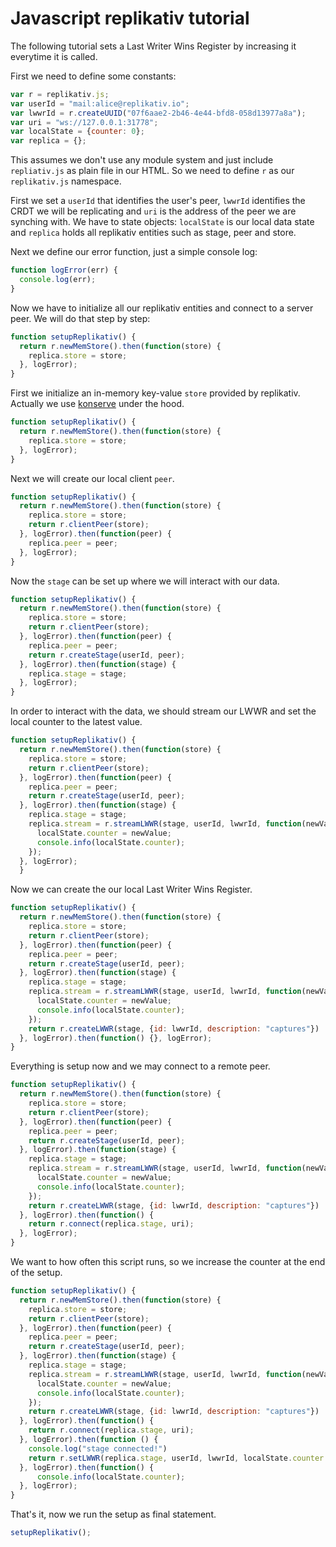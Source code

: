 # Javascript replikativ tutorial

The following tutorial sets a Last Writer Wins Register by increasing it everytime it is called.

First we need to define some constants:

```javascript
var r = replikativ.js;
var userId = "mail:alice@replikativ.io";
var lwwrId = r.createUUID("07f6aae2-2b46-4e44-bfd8-058d13977a8a");
var uri = "ws://127.0.0.1:31778";
var localState = {counter: 0};
var replica = {};
```

This assumes we don't use any module system and just include `repliativ.js` as plain file in our HTML. So we need to define `r` as our `replikativ.js` namespace.

First we set a `userId` that identifies the user's peer, `lwwrId` identifies the CRDT we will be replicating and `uri` is the address of the peer we are synching with. We have to state objects: `localState` is our local data state and `replica` holds all replikativ entities such as stage, peer and store.   

Next we define our error function, just a simple console log:

```javascript
function logError(err) {
  console.log(err);
}
```

Now we have to initialize all our replikativ entities and connect to a server peer. We will do that step by step:


``` javascript
function setupReplikativ() {
  return r.newMemStore().then(function(store) {
    replica.store = store;
  }, logError);
}
```

First we initialize an in-memory key-value `store` provided by replikativ. Actually we use [konserve](https://github.com/replikativ/konserve) under the hood. 

``` javascript
function setupReplikativ() {
  return r.newMemStore().then(function(store) {
    replica.store = store;
  }, logError);
}
```

Next we will create our local client `peer`.


``` javascript
function setupReplikativ() {
  return r.newMemStore().then(function(store) {
    replica.store = store;
    return r.clientPeer(store);
  }, logError).then(function(peer) {
    replica.peer = peer;
  }, logError);
}
```

Now the `stage` can be set up where we will interact with our data.

``` javascript
function setupReplikativ() {
  return r.newMemStore().then(function(store) {
    replica.store = store;
    return r.clientPeer(store);
  }, logError).then(function(peer) {
    replica.peer = peer;
    return r.createStage(userId, peer);
  }, logError).then(function(stage) {
    replica.stage = stage;
  }, logError);
}
```

In order to interact with the data, we should stream our LWWR and set the local counter to the latest value.

``` javascript
function setupReplikativ() {
  return r.newMemStore().then(function(store) {
    replica.store = store;
    return r.clientPeer(store);
  }, logError).then(function(peer) {
    replica.peer = peer;
    return r.createStage(userId, peer);
  }, logError).then(function(stage) {
    replica.stage = stage;
    replica.stream = r.streamLWWR(stage, userId, lwwrId, function(newValue) {
      localState.counter = newValue;
      console.info(localState.counter);
    });
  }, logError);
  }
```

Now we can create the our local Last Writer Wins Register.

``` javascript
function setupReplikativ() {
  return r.newMemStore().then(function(store) {
    replica.store = store;
    return r.clientPeer(store);
  }, logError).then(function(peer) {
    replica.peer = peer;
    return r.createStage(userId, peer);
  }, logError).then(function(stage) {
    replica.stage = stage;
    replica.stream = r.streamLWWR(stage, userId, lwwrId, function(newValue) {
      localState.counter = newValue;
      console.info(localState.counter);
    });
    return r.createLWWR(stage, {id: lwwrId, description: "captures"})
  }, logError).then(function() {}, logError);
}
```

Everything is setup now and we may connect to a remote peer.

``` javascript
function setupReplikativ() {
  return r.newMemStore().then(function(store) {
    replica.store = store;
    return r.clientPeer(store);
  }, logError).then(function(peer) {
    replica.peer = peer;
    return r.createStage(userId, peer);
  }, logError).then(function(stage) {
    replica.stage = stage;
    replica.stream = r.streamLWWR(stage, userId, lwwrId, function(newValue) {
      localState.counter = newValue;
      console.info(localState.counter);
    });
    return r.createLWWR(stage, {id: lwwrId, description: "captures"})
  }, logError).then(function() {
    return r.connect(replica.stage, uri);
  }, logError);
}
```
We want to how often this script runs, so we increase the counter at the end of the setup.

``` javascript
function setupReplikativ() {
  return r.newMemStore().then(function(store) {
    replica.store = store;
    return r.clientPeer(store);
  }, logError).then(function(peer) {
    replica.peer = peer;
    return r.createStage(userId, peer);
  }, logError).then(function(stage) {
    replica.stage = stage;
    replica.stream = r.streamLWWR(stage, userId, lwwrId, function(newValue) {
      localState.counter = newValue;
      console.info(localState.counter);
    });
    return r.createLWWR(stage, {id: lwwrId, description: "captures"})
  }, logError).then(function() {
    return r.connect(replica.stage, uri);
  }, logError).then(function () {
    console.log("stage connected!")
    return r.setLWWR(replica.stage, userId, lwwrId, localState.counter + 1);
  }, logError).then(function() {
      console.info(localState.counter);
  }, logError);
}
```

That's it, now we run the setup as final statement.

```javascript
setupReplikativ();
```
